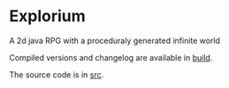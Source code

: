 # Explorium
A 2d java RPG with a proceduraly generated infinite world 

Compiled versions and changelog are available in [build](/build).

The source code is in [src](/src).
